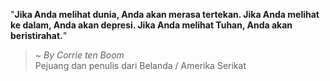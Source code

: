 "**Jika Anda melihat dunia, Anda akan merasa tertekan. Jika Anda melihat ke dalam, Anda akan depresi. Jika Anda melihat Tuhan, Anda akan beristirahat.**"

> ~ _By Corrie ten Boom_  
Pejuang dan penulis dari Belanda / Amerika Serikat

